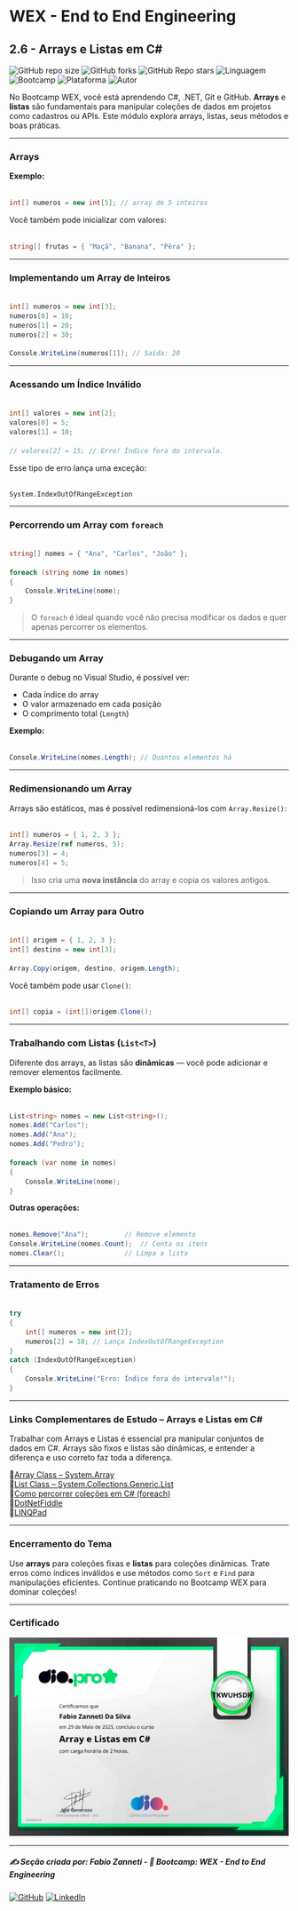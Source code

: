 # WEX - End to End Engineering

## 2.6 - Arrays e Listas em C#

![GitHub repo size](https://img.shields.io/github/repo-size/fzanneti/wex-e2e-csharp)
![GitHub forks](https://img.shields.io/github/forks/fzanneti/wex-e2e-csharp?style=social)
![GitHub Repo stars](https://img.shields.io/github/stars/fzanneti/wex-e2e-csharp?style=social)
![Linguagem](https://img.shields.io/badge/Linguagem-CSharp-blue)
![Bootcamp](https://img.shields.io/badge/WEX-End--to--End%20Engineering-blueviolet?logo=vercel&logoColor=white)
![Plataforma](https://img.shields.io/badge/Powered%20by-DIO.io-red?logo=data:image/svg+xml;base64,PHN2ZyBmaWxsPSIjZmZmIiB2aWV3Qm94PSIwIDAgMzIgMzIiIHhtbG5zPSJodHRwOi8vd3d3LnczLm9yZy8yMDAwL3N2ZyI+PHBhdGggZD0iTTYuNzEgMy4yNWMtMi44OCAxLjQxLTUuMDcgNC4yMy01LjA3IDcuNzYgMCAzLjU4IDIuMjggNi43IDUuMzMgOC4xNSAxLjgzLS42MiAyLjQtMi4yNiAyLjQtMy44MSAwLS4yMy0uMDItLjQ1LS4wNS0uNjZBLjQ0LjQ0IDAgMDExMC4xIDExYy4yNC0uNzUuMTEtMS41My0uMy0yLjIyQzguOTIgNy45NiA3LjMzIDcuNSA1Ljc0IDcuNjZhNS41NSA1LjU1IDAgM)
![Autor](https://img.shields.io/badge/Autor-fzanneti-blue?style=flat-square&logo=github)

No Bootcamp WEX, você está aprendendo C#, .NET, Git e GitHub. **Arrays** e **listas** são fundamentais para manipular coleções de dados em projetos como cadastros ou APIs. Este módulo explora arrays, listas, seus métodos e boas práticas.

---

### Arrays

**Exemplo:**

```csharp

int[] numeros = new int[5]; // array de 5 inteiros

```

Você também pode inicializar com valores:

```csharp

string[] frutas = { "Maçã", "Banana", "Pêra" };

```

---

### Implementando um Array de Inteiros

```csharp

int[] numeros = new int[3];
numeros[0] = 10;
numeros[1] = 20;
numeros[2] = 30;

Console.WriteLine(numeros[1]); // Saída: 20

```

---

### Acessando um Índice Inválido

```csharp

int[] valores = new int[2];
valores[0] = 5;
valores[1] = 10;

// valores[2] = 15; // Erro! Índice fora do intervalo.

```

Esse tipo de erro lança uma exceção:

```plaintext

System.IndexOutOfRangeException

```

---

### Percorrendo um Array com `foreach`

```csharp

string[] nomes = { "Ana", "Carlos", "João" };

foreach (string nome in nomes)
{
    Console.WriteLine(nome);
}

```

> O `foreach` é ideal quando você não precisa modificar os dados e quer apenas percorrer os elementos.

---

### Debugando um Array

Durante o debug no Visual Studio, é possível ver:

* Cada índice do array
* O valor armazenado em cada posição
* O comprimento total (`Length`)

**Exemplo:**

```csharp

Console.WriteLine(nomes.Length); // Quantos elementos há

```

---

### Redimensionando um Array

Arrays são estáticos, mas é possível redimensioná-los com `Array.Resize()`:

```csharp

int[] numeros = { 1, 2, 3 };
Array.Resize(ref numeros, 5);
numeros[3] = 4;
numeros[4] = 5;

```

> Isso cria uma **nova instância** do array e copia os valores antigos.

---

### Copiando um Array para Outro

```csharp

int[] origem = { 1, 2, 3 };
int[] destino = new int[3];

Array.Copy(origem, destino, origem.Length);

```

Você também pode usar `Clone()`:

```csharp

int[] copia = (int[])origem.Clone();

```

---

### Trabalhando com Listas (`List<T>`)

Diferente dos arrays, as listas são **dinâmicas** — você pode adicionar e remover elementos facilmente.

**Exemplo básico:**

```csharp

List<string> nomes = new List<string>();
nomes.Add("Carlos");
nomes.Add("Ana");
nomes.Add("Pedro");

foreach (var nome in nomes)
{
    Console.WriteLine(nome);
}

```

**Outras operações:**

```csharp

nomes.Remove("Ana");         // Remove elemento
Console.WriteLine(nomes.Count);  // Conta os itens
nomes.Clear();               // Limpa a lista

```
---

### Tratamento de Erros

```csharp

try
{
    int[] numeros = new int[2];
    numeros[2] = 10; // Lança IndexOutOfRangeException
}
catch (IndexOutOfRangeException)
{
    Console.WriteLine("Erro: Índice fora do intervalo!");
}

```

---

### Links Complementares de Estudo – Arrays e Listas em C#

Trabalhar com Arrays e Listas é essencial pra manipular conjuntos de dados em C#. Arrays são fixos e listas são dinâmicas, e entender a diferença e uso correto faz toda a diferença.

🔗[Array Class – System.Array](https://learn.microsoft.com/pt-br/dotnet/api/system.array?view=net-8.0)    
🔗[List<T> Class – System.Collections.Generic.List](https://learn.microsoft.com/pt-br/dotnet/api/system.collections.generic.list-1?view=net-8.0)      
🔗[Como percorrer coleções em C# (foreach)](https://learn.microsoft.com/pt-br/dotnet/csharp/language-reference/keywords/foreach-in)      
🔗[DotNetFiddle](https://dotnetfiddle.net/)      
🔗[LINQPad](https://www.linqpad.net/)    

---

### Encerramento do Tema

Use **arrays** para coleções fixas e **listas** para coleções dinâmicas. Trate erros como índices inválidos e use métodos como `Sort` e `Find` para manipulações eficientes. Continue praticando no Bootcamp WEX para dominar coleções!

---

### Certificado

<img src="https://github.com/fzanneti/DIO-wex-e2e-csharp/blob/main/Assets/images/certificados/11-arrays-e-listas-em-CSharp.jpg" alt="Certificado" width="600px">

---

##### ✍️ Seção criada por: *Fabio Zanneti* - 🎯 Bootcamp: **WEX - End to End Engineering**
[![GitHub](https://img.shields.io/badge/GitHub-fzanneti-181717?style=flat&logo=github)](https://github.com/fzanneti)
[![LinkedIn](https://img.shields.io/badge/LinkedIn-fzanneti-0A66C2?style=flat&logo=linkedin&logoColor=white)](https://linkedin.com/in/fzanneti)